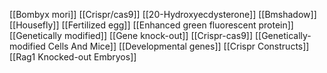 [[Bombyx mori]]
[[Crispr/cas9]]
[[20-Hydroxyecdysterone]]
[[Bmshadow]]
[[Housefly]]
[[Fertilized egg]]
[[Enhanced green fluorescent protein]]
[[Genetically modified]]
[[Gene knock-out]]
[[Crispr-cas9]]
[[Genetically-modified Cells And Mice]]
[[Developmental genes]]
[[Crispr Constructs]]
[[Rag1 Knocked-out Embryos]]
